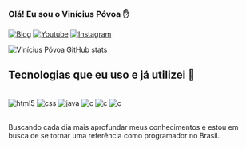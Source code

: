 ### Olá! Eu sou o Vinícius Póvoa ✋

[![Blog](https://img.shields.io/badge/website-000000?style=for-the-badge&logo=About.me&logoColor=white)](https://vpdeveloper.com.br)
[![Youtube](https://img.shields.io/badge/YouTube-FF0000?style=for-the-badge&logo=youtube&logoColor=white)](https://www.youtube.com/channel/UC_yX3NJ8dJgO05-cgryH_0w)
[![Instagram](https://img.shields.io/badge/Instagram-E4405F?style=for-the-badge&logo=instagram&logoColor=white)](https://instagram.com/c/vpdeveloper)

![Vinícius Póvoa GitHub stats](https://github-readme-stats.vercel.app/api?username=viniciuspovoa&show_icons=true&theme=radical)


## Tecnologias que eu uso e já utilizei 🚀

<div style = "display> inline_bloc"><br/>
  <img align = "center" alt = "html5" src = "https://img.shields.io/badge/HTML5-E34F26?style=for-the-badge&logo=html5&logoColor=white"/>
  <img align = "center" alt = "css" src = "https://img.shields.io/badge/CSS3-1572B6?style=for-the-badge&logo=css3&logoColor=white"/>
  <img align = "center" alt = "java" src = "https://img.shields.io/badge/Java-ED8B00?style=for-the-badge&logo=openjdk&logoColor=white"/>
  <img align = "center" alt = "c" src = "https://img.shields.io/badge/C-00599C?style=for-the-badge&logo=c&logoColor=white"/>
  <img align = "center" alt = "c" src = "https://img.shields.io/badge/PostgreSQL-316192?style=for-the-badge&logo=postgresql&logoColor=white"/>
  <img align = "center" alt = "c" src = "https://img.shields.io/badge/JavaScript-F7DF1E?style=for-the-badge&logo=javascript&logoColor=black"/>
  
  
  

  
  </div> <br/>
  
  Buscando cada dia mais aprofundar meus conhecimentos e estou em busca de se tornar uma referência como programador no Brasil.
